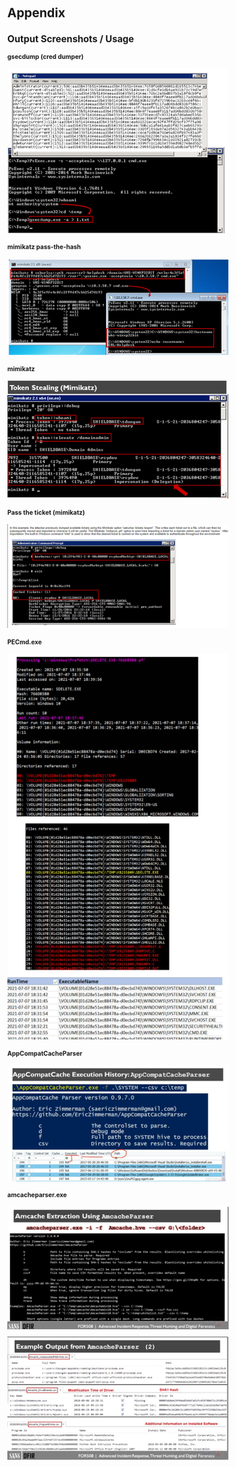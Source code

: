 # Appendix

## Output Screenshots / Usage

#### gsecdump (cred dumper)

![gsecdump](<../.gitbook/assets/image (29).png>)

#### mimikatz pass-the-hash

![mimikatz](<../.gitbook/assets/image (85).png>)

#### mimikatz

![mimikatz token stealing](<../.gitbook/assets/image (57).png>)

#### Pass the ticket (mimikatz)

![mimikatz pass the ticket](<../.gitbook/assets/image (43) (1).png>)

#### PECmd.exe

![](<../.gitbook/assets/image (36).png>)

#### AppCompatCacheParser

![appcompatcacheparser screenshot](<../.gitbook/assets/image (86).png>)

#### amcacheparser.exe

![amcacheparser.exe usage](<../.gitbook/assets/image (51).png>)

![amcacheparser.exe output](<../.gitbook/assets/image (25).png>)
